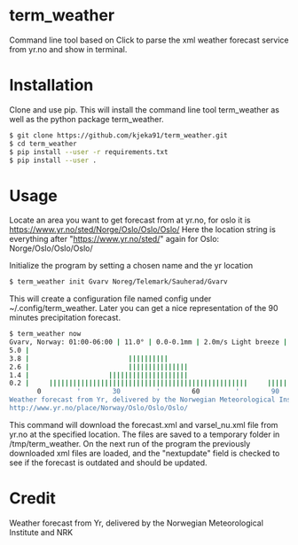 # term_weather

Command line tool based on Click to parse the xml weather forecast service from yr.no and show in terminal.

# Installation

Clone and use pip. This will install the command line tool term_weather as well as the python package term_weather.

```sh
$ git clone https://github.com/kjeka91/term_weather.git
$ cd term_weather
$ pip install --user -r requirements.txt
$ pip install --user .
```

# Usage


Locate an area you want to get forecast from at yr.no, for oslo it is https://www.yr.no/sted/Norge/Oslo/Oslo/Oslo/
Here the location string is everything after "https://www.yr.no/sted/" again for Oslo: Norge/Oslo/Oslo/Oslo/

Initialize the program by setting a chosen name and the yr location
```sh
$ term_weather init Gvarv Noreg/Telemark/Sauherad/Gvarv
```

This will create a configuration file named config under ~/.config/term_weather.
Later you can get a nice representation of the 90 minutes precipitation forecast.

```sh
$ term_weather now
Gvarv, Norway: 01:00-06:00 | 11.0° | 0.0-0.1mm | 2.0m/s Light breeze | 1025.3hPa
5.0 |
3.8 |                         ||||||||||
2.6 |                         |||||||||||||||
1.4 |                    ||||||||||||||||||||
0.2 |     ||||||||||||||||||||||||||||||||||||||||||||||||||     |||||
       0         '        30         '        60         '        90
Weather forecast from Yr, delivered by the Norwegian Meteorological Institute and the NRK
http://www.yr.no/place/Norway/Oslo/Oslo/Oslo/
```

This command will download the forecast.xml and varsel_nu.xml file from yr.no at the specified location. The files are saved to a temporary folder in /tmp/term_weather. On the next run of the program the previously downloaded xml files are loaded, and the "nextupdate" field is checked to see if the forecast is outdated and should be updated.


# Credit
Weather forecast from Yr, delivered by the Norwegian Meteorological Institute and NRK
